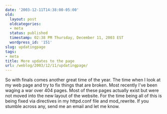 ```yaml
---
date: '2003-12-11T14:38:00-05:00'
old:
  layout: post
  oldcategories:
  - meta
  status: published
  timestamp: 02:38 PM Thursday, December 11, 2003 EST
  wordpress_id: '151'
slug: updatingpage
tags:
- meta
title: More updates to the page
url: /weblog/2003/12/11/updatingpage/
---
```


So with finals comes another great time of the year.  The time when I look
at my web page and try to fix things that are broken.  Most recently I've
been waging a war over 404 pages.  Most of these pages actually exist
but were not moved into the new layout of the website.  For the time being
all of this is being fixed via directives in my httpd.conf file and mod_rewrite.  If you stumble
across any, send me an email and let me know.
